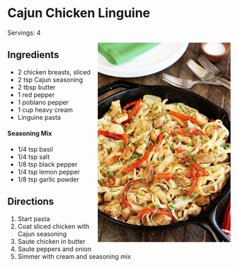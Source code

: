 # Cajun Chicken Linguine

Servings: 4

<img style="float: right;" src="cajun_chicken_linguine.jpg" width=300>

## Ingredients

- 2 chicken breasts, sliced
- 2 tsp Cajun seasoning
- 2 tbsp butter
- 1 red pepper
- 1 poblano pepper
- 1 cup heavy cream
- Linguine pasta

#### Seasoning Mix
- 1/4 tsp basil
- 1/4 tsp salt
- 1/8 tsp black pepper
- 1/4 tsp lemon pepper
- 1/8 tsp garlic powder

## Directions
1. Start pasta
2. Coat sliced chicken with Cajun seasoning
3. Saute chicken in butter
4. Saute peppers and onion
5. Simmer with cream and seasoning mix
